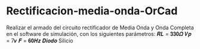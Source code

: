 # Rectificacion-media-onda-OrCad

Realizar el armado del circuito rectificador de Media Onda y Onda Completa en el software de simulación, con los
siguientes parámetros:
𝑹𝑳 = 𝟑𝟑𝟎𝜴
𝑽𝒑 = 7𝒗
𝑭 = 𝟔𝟎𝑯𝒛
𝑫𝒊𝒐𝒅𝒐 Silicio

